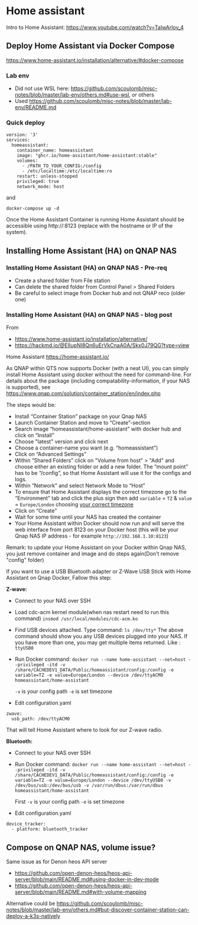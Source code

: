 # Home assistant

Intro to Home Assistant: https://www.youtube.com/watch?v=TaIwArlov_4

## Deploy Home Assistant via Docker Compose

https://www.home-assistant.io/installation/alternative/#docker-compose

### Lab env

- Did not use WSL here: https://github.com/scoulomb/misc-notes/blob/master/lab-env/others.md#use-wsl, or others
- Used https://github.com/scoulomb/misc-notes/blob/master/lab-env/README.md

### Quick deploy

````
version: '3'
services:
  homeassistant:
    container_name: homeassistant
    image: "ghcr.io/home-assistant/home-assistant:stable"
    volumes:
      - /PATH_TO_YOUR_CONFIG:/config
      - /etc/localtime:/etc/localtime:ro
    restart: unless-stopped
    privileged: true
    network_mode: host
````

and 

````
docker-compose up -d
````

Once the Home Assistant Container is running Home Assistant should be accessible using http://<host>:8123 (replace with the hostname or IP of the system).



## Installing Home Assistant (HA) on QNAP NAS

### Installing Home Assistant (HA) on QNAP NAS - Pre-req

- Create a shared folder from File station 
- Can delete the shared folder from Control Panel > Shared Folders
- Be careful to select image from Docker hub and not QNAP reco (older one)

### Installing Home Assistant (HA) on QNAP NAS - blog post

From
- https://www.home-assistant.io/installation/alternative/
- https://hackmd.io/@EIIupNI8Qn6uErVkCnaA0A/Skx0J79QG?type=view

Home Assistant https://home-assistant.io/


As QNAP within QTS now supports Docker (with a neat UI), you can simply install Home Assistant using docker without the need for command-line. For details about the package (including compatability-information, if your NAS is supported), see https://www.qnap.com/solution/container_station/en/index.php

The steps would be:

 - Install “Container Station” package on your Qnap NAS 
 - Launch Container Station and move to “Create”-section 
 - Search image  “homeassistant/home-assistant” with
   docker hub and click on “Install”
 - Choose "latest" version and click next
 - Choose a container-name you want (e.g.
   “homeassistant”)
 - Click on “Advanced Settings”
 - Within “Shared Folders” click on "Volume from host" > "Add" and
   choose either an existing folder or add a new folder. The “mount
   point” has to be “/config”, so that Home Assistant will use it for
   the configs and logs.
 - Within “Network” and select Network Mode to “Host”
 - To ensure that Home Assistant displays the correct
   timezone go to the “Environment” tab and click the plus sign then add
   `variable` = `TZ` & `value` = `Europe/London` choosing [your correct timezone](http://en.wikipedia.org/wiki/List_of_tz_database_time_zones)
 - Click on “Create”
 - Wait for some time until your NAS has created the container
 - Your Home Assistant within Docker should now run and will serve the web interface from port 8123 on your Docker host (this will be your Qnap NAS IP address - for example `http://192.168.1.10:8123`)

Remark: to update your Home Assistant on your Docker within Qnap NAS, you just remove container and image and do steps again(Don't remove "config" folder)

If you want to use a USB Bluetooth adapter or Z-Wave USB Stick with Home Assistant on Qnap Docker, Fallow this step:

**Z-wave:**

 - Connect to your NAS over SSH
 - Load cdc-acm kernel module(when nas restart need to run this command)
    `insmod /usr/local/modules/cdc-acm.ko`
 - Find USB devices attached. Type command:
    `ls /dev/tty*`
    The above command should show you any USB devices plugged into your NAS. If you have more than one, you may get multiple items returned. Like : `ttyUSB0`
    
 - Run Docker command:
    `docker run --name home-assistant --net=host --privileged -itd -v /share/CACHEDEV1_DATA/Public/homeassistant/config:/config -e variable=TZ -e value=Europe/London --device /dev/ttyACM0 homeassistant/home-assistant`
    
    `-v` is your config path
    `-e` is set timezone
    
 - Edit configuration.yaml

```
zwave:
  usb_path: /dev/ttyACM0
```

That will tell Home Assistant where to look for our Z-wave radio.

**Bluetooth:**

 - Connect to your NAS over SSH
 - Run Docker command:
    `docker run --name home-assistant --net=host --privileged -itd -v /share/CACHEDEV1_DATA/Public/homeassistant/config:/config -e variable=TZ -e value=Europe/London --device /dev/ttyUSB0 -v /dev/bus/usb:/dev/bus/usb -v /var/run/dbus:/var/run/dbus homeassistant/home-assistant`
    
    First `-v` is your config path
    `-e` is set timezone
    
 - Edit configuration.yaml

```
device_tracker:
  - platform: bluetooth_tracker
```
## Compose on QNAP NAS, volume issue?

Same issue as for Denon heos API server
- https://github.com/open-denon-heos/heos-api-server/blob/main/README.md#using-docker-in-dev-mode
- https://github.com/open-denon-heos/heos-api-server/blob/main/README.md#with-volume-mapping
  
Alternative could be https://github.com/scoulomb/misc-notes/blob/master/lab-env/others.md#but-discover-container-station-can-deploy-a-k3s-natively
<!-- see also https://github.com/scoulomb/misc-notes/blob/master/replicate-k8s-ingress-locally-with-compose/README.md#k3s, not documented in heos, https://github.com/scoulomb/TODO-perso ref clear -->

